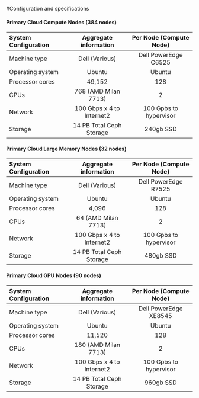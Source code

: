 #Configuration and specifications

#### Primary Cloud Compute Nodes (384 nodes)

| System Configuration        | Aggregate information           | Per Node (Compute Node)  |
|:-------------|:-------------:|:-----:|
| Machine type | Dell (Various) | Dell PowerEdge C6525 |
| Operating system      | Ubuntu      |   Ubuntu |
| Processor cores | 49,152      |    128  |
| CPUs  | 768 (AMD Milan 7713) | 2  |
| Network   | 100 Gbps x 4 to Internet2  | 100 Gpbs to hypervisor  |
| Storage  | 14 PB Total Ceph Storage  | 240gb SSD  |

#### Primary Cloud Large Memory Nodes (32 nodes)

| System Configuration        | Aggregate information           | Per Node (Compute Node)  |
|:-------------|:-------------:|:-----:|
| Machine type | Dell (Various) | Dell PowerEdge R7525 |
| Operating system      | Ubuntu      |   Ubuntu |
| Processor cores | 4,096      |    128  |
| CPUs  | 64 (AMD Milan 7713) | 2  |
| Network   | 100 Gbps x 4 to Internet2  | 100 Gpbs to hypervisor  |
| Storage  | 14 PB Total Ceph Storage  | 480gb SSD  |

#### Primary Cloud GPU Nodes (90 nodes)

| System Configuration        | Aggregate information           | Per Node (Compute Node)  |
|:-------------|:-------------:|:-----:|
| Machine type | Dell (Various) | Dell PowerEdge XE8545 |
| Operating system      | Ubuntu      |   Ubuntu |
| Processor cores | 11,520      |    128  |
| CPUs  | 180 (AMD Milan 7713) | 2  |
| Network   | 100 Gbps x 4 to Internet2  | 100 Gpbs to hypervisor  |
| Storage  | 14 PB Total Ceph Storage  | 960gb SSD  |
